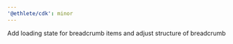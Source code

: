 ```yaml
---
'@ethlete/cdk': minor
---
```


Add loading state for breadcrumb items and adjust structure of breadcrumb
